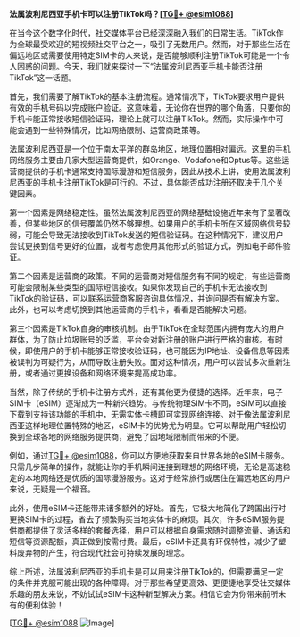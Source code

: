 **法属波利尼西亚手机卡可以注册TikTok吗？[[TG💪+ @esim1088](https://t.me/s/esim1088)]**

在当今这个数字化时代，社交媒体平台已经深深融入我们的日常生活。TikTok作为全球最受欢迎的短视频社交平台之一，吸引了无数用户。然而，对于那些生活在偏远地区或需要使用特定SIM卡的人来说，是否能够顺利注册TikTok可能是一个令人困惑的问题。今天，我们就来探讨一下“法属波利尼西亚手机卡能否注册TikTok”这一话题。

首先，我们需要了解TikTok的基本注册流程。通常情况下，TikTok要求用户提供有效的手机号码以完成账户验证。这意味着，无论你在世界的哪个角落，只要你的手机卡能正常接收短信验证码，理论上就可以注册TikTok。然而，实际操作中可能会遇到一些特殊情况，比如网络限制、运营商政策等。

法属波利尼西亚是一个位于南太平洋的群岛地区，地理位置相对偏远。这里的手机网络服务主要由几家大型运营商提供，如Orange、Vodafone和Optus等。这些运营商提供的手机卡通常支持国际漫游和短信服务，因此从技术上讲，使用法属波利尼西亚的手机卡注册TikTok是可行的。不过，具体能否成功注册还取决于几个关键因素。

第一个因素是网络稳定性。虽然法属波利尼西亚的网络基础设施近年来有了显著改善，但某些地区的信号覆盖仍然不够理想。如果用户的手机卡所在区域网络信号较弱，可能会导致无法接收到TikTok发送的短信验证码。在这种情况下，建议用户尝试更换到信号更好的位置，或者考虑使用其他形式的验证方式，例如电子邮件验证。

第二个因素是运营商的政策。不同的运营商对短信服务有不同的规定，有些运营商可能会限制某些类型的国际短信接收。如果你发现自己的手机卡无法接收到TikTok的验证码，可以联系运营商客服咨询具体情况，并询问是否有解决方案。此外，也可以考虑切换到其他运营商的手机卡，看看是否能解决问题。

第三个因素是TikTok自身的审核机制。由于TikTok在全球范围内拥有庞大的用户群体，为了防止垃圾账号的泛滥，平台会对新注册的账户进行严格的审核。有时候，即使用户的手机卡能够正常接收验证码，也可能因为IP地址、设备信息等因素被误判为可疑行为，从而导致注册失败。面对这种情况，用户可以尝试多次重新注册，或者通过更换设备和网络环境来提高成功率。

当然，除了传统的手机卡注册方式外，还有其他更为便捷的选择。近年来，电子SIM卡（eSIM）逐渐成为一种新兴趋势。与传统物理SIM卡不同，eSIM可以直接下载到支持该功能的手机中，无需实体卡槽即可实现网络连接。对于像法属波利尼西亚这样地理位置特殊的地区，eSIM卡的优势尤为明显。它可以帮助用户轻松切换到全球各地的网络服务提供商，避免了因地域限制而带来的不便。

例如，通过[TG💪+ @esim1088](https://t.me/s/esim1088)，你可以方便地获取来自世界各地的eSIM卡服务。只需几步简单的操作，就能让你的手机瞬间连接到理想的网络环境，无论是高速稳定的本地网络还是优质的国际漫游服务。这对于经常旅行或居住在偏远地区的用户来说，无疑是一个福音。

此外，使用eSIM卡还能带来诸多额外的好处。首先，它极大地简化了跨国出行时更换SIM卡的过程，省去了频繁购买当地实体卡的麻烦。其次，许多eSIM服务提供商都提供了灵活多样的套餐选择，用户可以根据自身需求随时调整流量、通话和短信等资源配额，真正做到按需付费。最后，eSIM卡还具有环保特性，减少了塑料废弃物的产生，符合现代社会可持续发展的理念。

综上所述，法属波利尼西亚的手机卡是可以用来注册TikTok的，但需要满足一定的条件并克服可能出现的各种障碍。对于那些希望更高效、更便捷地享受社交媒体乐趣的朋友来说，不妨试试eSIM卡这种新型解决方案。相信它会为你带来前所未有的便利体验！

[[TG💪+ @esim1088](https://t.me/s/esim1088) ![Image](https://i.postimg.cc/4NQfJmqS/Snipaste-2025-05-13-00-14-12.png)]
